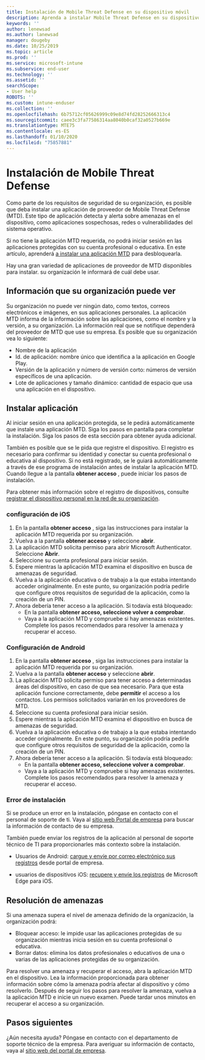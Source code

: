 ```yaml
---
title: Instalación de Mobile Threat Defense en su dispositivo móvil
description: Aprenda a instalar Mobile Threat Defense en su dispositivo móvil.
keywords: ''
author: lenewsad
ms.author: lanewsad
manager: dougeby
ms.date: 10/25/2019
ms.topic: article
ms.prod: ''
ms.service: microsoft-intune
ms.subservice: end-user
ms.technology: ''
ms.assetid: ''
searchScope:
- User help
ROBOTS: ''
ms.custom: intune-enduser
ms.collection: ''
ms.openlocfilehash: 6b75712cf05626999c09e8d74fd28252666313c4
ms.sourcegitcommit: caee3c3fa77586314aa8040b0caf32a0527b669e
ms.translationtype: MTE75
ms.contentlocale: es-ES
ms.lasthandoff: 01/10/2020
ms.locfileid: "75857881"
---
```

# <a name="install-mobile-threat-defense"></a>Instalación de Mobile Threat Defense   

Como parte de los requisitos de seguridad de su organización, es posible que deba instalar una aplicación de proveedor de Mobile Threat Defense (MTD). Este tipo de aplicación detecta y alerta sobre amenazas en el dispositivo, como aplicaciones sospechosas, redes o vulnerabilidades del sistema operativo.  

Si no tiene la aplicación MTD requerida, no podrá iniciar sesión en las aplicaciones protegidas con su cuenta profesional o educativa. En este artículo, aprenderá [a instalar una aplicación MTD](set-up-mobile-threat-defense.md#install-app) para desbloquearla.  

Hay una gran variedad de aplicaciones de proveedor de MTD disponibles para instalar. su organización le informará de cuál debe usar. 


## <a name="information-your-organization-can-see"></a>Información que su organización puede ver   

Su organización no puede ver ningún dato, como textos, correos electrónicos e imágenes, en sus aplicaciones personales. La aplicación MTD informa de la información sobre las aplicaciones, como el nombre y la versión, a su organización. La información real que se notifique dependerá del proveedor de MTD que use su empresa. Es posible que su organización vea lo siguiente:   

* Nombre de la aplicación  
* Id. de aplicación: nombre único que identifica a la aplicación en Google Play.  
* Versión de la aplicación y número de versión corto: números de versión específicos de una aplicación.  
* Lote de aplicaciones y tamaño dinámico: cantidad de espacio que usa una aplicación en el dispositivo. 


## <a name="install-app"></a>Instalar aplicación    
Al iniciar sesión en una aplicación protegida, se le pedirá automáticamente que instale una aplicación MTD. Siga los pasos en pantalla para completar la instalación. Siga los pasos de esta sección para obtener ayuda adicional.  
 
También es posible que se le pida que registre el dispositivo. El registro es necesario para confirmar su identidad y conectar su cuenta profesional o educativa al dispositivo. Si no está registrado, se le guiará automáticamente a través de ese programa de instalación antes de instalar la aplicación MTD. Cuando llegue a la pantalla **obtener acceso** , puede iniciar los pasos de instalación.  

Para obtener más información sobre el registro de dispositivos, consulte [registrar el dispositivo personal en la red de su organización](https://docs.microsoft.com/azure/active-directory/user-help/user-help-register-device-on-network).  

### <a name="ios-setup"></a>configuración de iOS  

1. En la pantalla **obtener acceso** , siga las instrucciones para instalar la aplicación MTD requerida por su organización.   
2. Vuelva a la pantalla **obtener acceso** y seleccione **abrir**.  
3. La aplicación MTD solicita permiso para abrir Microsoft Authenticator. Seleccione **Abrir**. 
4. Seleccione su cuenta profesional para iniciar sesión. 
5. Espere mientras la aplicación MTD examina el dispositivo en busca de amenazas de seguridad. 
6. Vuelva a la aplicación educativa o de trabajo a la que estaba intentando acceder originalmente. En este punto, su organización podría pedirle que configure otros requisitos de seguridad de la aplicación, como la creación de un PIN.   
7. Ahora debería tener acceso a la aplicación. Si todavía está bloqueado:  
    * En la pantalla **obtener acceso, seleccione volver a** **comprobar**.  
    * Vaya a la aplicación MTD y compruebe si hay amenazas existentes. Complete los pasos recomendados para resolver la amenaza y recuperar el acceso.    

### <a name="android-setup"></a>Configuración de Android 

1. En la pantalla **obtener acceso** , siga las instrucciones para instalar la aplicación MTD requerida por su organización.  
2. Vuelva a la pantalla **obtener acceso** y seleccione **abrir**.  
3. La aplicación MTD solicita permiso para tener acceso a determinadas áreas del dispositivo, en caso de que sea necesario. Para que esta aplicación funcione correctamente, debe **permitir** el acceso a los contactos. Los permisos solicitados variarán en los proveedores de MTD.  
4. Seleccione su cuenta profesional para iniciar sesión.  
5. Espere mientras la aplicación MTD examina el dispositivo en busca de amenazas de seguridad.  
6. Vuelva a la aplicación educativa o de trabajo a la que estaba intentando acceder originalmente. En este punto, su organización podría pedirle que configure otros requisitos de seguridad de la aplicación, como la creación de un PIN.  
7. Ahora debería tener acceso a la aplicación. Si todavía está bloqueado:  
    * En la pantalla **obtener acceso, seleccione volver a** **comprobar**.  
    * Vaya a la aplicación MTD y compruebe si hay amenazas existentes. Complete los pasos recomendados para resolver la amenaza y recuperar el acceso.  

### <a name="installation-failed"></a>Error de instalación  

Si se produce un error en la instalación, póngase en contacto con el personal de soporte de ti. Vaya al [sitio web Portal de empresa](https://go.microsoft.com/fwlink/?linkid=2010980) para buscar la información de contacto de su empresa.  

También puede enviar los registros de la aplicación al personal de soporte técnico de TI para proporcionarles más contexto sobre la instalación.  
* Usuarios de Android: [cargue y envíe por correo electrónico sus registros](https://docs.microsoft.com/intune-user-help/send-logs-to-your-it-admin-by-email-android) desde portal de empresa.   

* usuarios de dispositivos iOS: [recupere y envíe los registros](https://docs.microsoft.com/intune/apps/manage-microsoft-edge#use-microsoft-edge-on-ios-to-access-managed-app-logs) de Microsoft Edge para iOS.  

## <a name="resolve-a-threat"></a>Resolución de amenazas  
Si una amenaza supera el nivel de amenaza definido de la organización, la organización podrá:  
   
* Bloquear acceso: le impide usar las aplicaciones protegidas de su organización mientras inicia sesión en su cuenta profesional o educativa.  
* Borrar datos: elimina los datos profesionales o educativos de una o varias de las aplicaciones protegidas de su organización.  

Para resolver una amenaza y recuperar el acceso, abra la aplicación MTD en el dispositivo. Lea la información proporcionada para obtener información sobre cómo la amenaza podría afectar al dispositivo y cómo resolverlo. Después de seguir los pasos para resolver la amenaza, vuelva a la aplicación MTD e inicie un nuevo examen. Puede tardar unos minutos en recuperar el acceso a su organización.  

## <a name="next-steps"></a>Pasos siguientes  

¿Aún necesita ayuda? Póngase en contacto con el departamento de soporte técnico de la empresa. Para averiguar su información de contacto, vaya al [sitio web del portal de empresa](https://go.microsoft.com/fwlink/?linkid=2010980).

